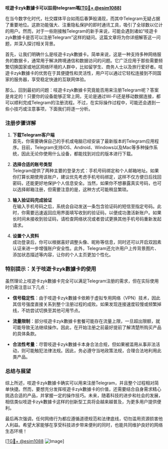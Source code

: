 **吱遊卡zyk數據卡可以註冊telegram嗎[[TG💪+ @esim1088](https://t.me/s/esim1088)]**

在当今数字化时代，社交媒体平台如雨后春笋般涌现，而其中Telegram无疑占据了重要地位。这款功能强大、注重隐私保护的即时通讯工具，吸引了全球数以亿计的用户。然而，对于一些刚接触Telegram的新手来说，可能会遇到诸如“吱遊卡zyk數據卡是否可以注册Telegram”这样的疑问。这篇文章将为你详细解答这一问题，并深入探讨相关背景。

首先，让我们明确什么是吱遊卡zyk數據卡。简单来说，这是一种支持多种网络服务的数据卡，通常用于解决跨境通信和数据访问的问题。它广泛应用于那些需要频繁切换国家或地区网络环境的人群中，比如留学生、商务人士以及旅行爱好者。吱遊卡zyk數據卡的优势在于其便捷性和灵活性，用户可以通过它轻松连接到不同国家的服务器，享受稳定快速的互联网体验。

那么，回到最初的问题：吱遊卡zyk數據卡究竟能否用来注册Telegram呢？答案是肯定的！只要你的设备能够正常上网，无论是通过Wi-Fi还是移动数据连接，都可以顺利完成Telegram的注册流程。不过，在实际操作过程中，可能还会遇到一些小技巧或注意事项，下面我们将逐一分析。

### 注册步骤详解

1. **下载Telegram客户端**  
   首先，你需要确保自己的手机或电脑已经安装了最新版本的Telegram应用程序。目前，Telegram支持iOS、Android、Windows以及Mac等多种操作系统，因此无论你使用什么设备，都能找到对应的版本进行下载。

2. **选择合适的账号类型**  
   Telegram提供了两种主要的登录方式：手机号码绑定和个人邮箱地址。如果你打算长期使用该账户，建议优先考虑手机号码绑定，这样不仅方便日后找回密码，还能更好地保护个人信息安全。当然，如果你不想暴露真实号码，也可以选择邮箱注册，但需要注意的是，这种方式可能稍显繁琐。

3. **输入验证码完成验证**  
   在输入手机号码之后，系统会自动发送一条包含验证码的短信至指定号码。此时，你需要迅速返回应用界面填写收到的验证码，以便成功激活新账户。如果长时间未接收到验证码，请检查网络状况或者尝试更换其他手机号码重新发起请求。

4. **设置个人资料**  
   成功登录后，你可以根据喜好调整头像、昵称等信息，同时还可以开启双因素认证来进一步增强账户安全性。此外，Telegram还允许用户上传背景图片、添加状态描述等内容，让你的个人主页更加个性化。

### 特别提示：关于吱遊卡zyk數據卡的使用

虽然理论上吱遊卡zyk數據卡完全可以满足Telegram注册的需求，但在实际使用时仍需注意以下几点：

- **信号稳定性**：由于吱遊卡zyk數據卡依赖于虚拟专用网络（VPN）技术，因此其信号强度直接关系到整个注册过程的成败。如果发现连接速度较慢或频繁掉线，不妨尝试切换至其他可用节点。
  
- **流量限制**：部分吱遊卡zyk數據卡套餐可能存在流量上限，一旦超出限额，就可能导致无法继续操作。因此，在开始注册之前最好提前了解清楚所购买产品的具体条款。

- **合法性考量**：尽管吱遊卡zyk數據卡本身合法合规，但如果被滥用从事非法活动，则可能触犯法律法规。因此，务必遵守当地政策法规，合理合法地利用此类产品。

### 总结与展望

综上所述，吱遊卡zyk數據卡确实可以用来注册Telegram，并且整个过程相对简单快捷。然而，要想充分发挥吱遊卡zyk數據卡的价值，还需要结合自身需求精心挑选合适的产品，并掌握一定的操作技巧。未来，随着科技的进步和社会的发展，相信类似吱遊卡zyk數據卡这样的创新型工具将会越来越普及，为更多用户提供便利。

最后再次强调，任何网络行为都应遵循道德规范和法律底线，切勿滥用资源损害他人利益。希望大家能够在享受科技进步带来便利的同时，也能共同维护良好的网络生态环境！

[[TG💪+ @esim1088](https://t.me/s/esim1088) ![Image](https://i.postimg.cc/4NQfJmqS/Snipaste-2025-05-13-00-14-12.png)]